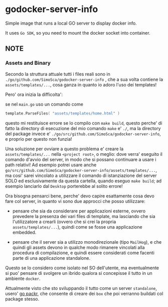 godocker-server-info
====================

Simple image that runs a local GO server to display docker info.

It uses `Go SDK`, so you need to mount the docker socket into container.





NOTE
----

### Assets and Binary


Secondo la struttura attuale tutti i files reali sono in `./go/github.com/SimoSca/godocker-server-info` , che a sua volta contiene la `assets/templates/...`, cosa ganza in quanto io adoro l'uso dei templates!

Pero' ora inizia la difficolta':

se nel `main.go` uso un comando come 

````go
template.ParseFiles( "assets/templates/home.html" )
````

questo mi restituisce errore se lo compilo con `make build`, questo perche' di fatto la directory di esecuzione del mio comando `make` e' `./`, ma la directory del package invece e' `./go/src/github.com/SimoSca/godocker-server-info`, e proprio per questo non funzia!

Una soluzione per ovviare a questo problema e' creare la `assets/templates/...` nella `<project root>`, o meglio: dove verra' eseguito il comando d'avvio del server, in modo che si possano continuare a usare i path relativi!
Ad esempio potrei usare anche `go/src/github.com/SimoSca/godocker-server-info/assets/templates/...`, ma cosi' sarei vincolato a utilizzare il comando di istanziazione del server SOLO ed esclusivamente da questa cartella, quando eseguo `make build`; ad esempio lanciarlo dal `Desktop` porterebbe al solito errore!


Ora bisogna pensarci bene, perche' devo capire esattamente cosa devo fare col server, in quanto vi sono due approcci che posso utilizzare:

- pensare che sia da considerare per applicazioni esterne, ovvero prevedere la presenza dei vari files di template, ma lasciando che sia l'utilizzatore a crearli (ovvero che si crei la propria `assets/templates/...`), quindi come se fosse una applicazione embedded.

- pensare che il server sia a utilizzo monodirezionale (tipo `MailHog`), e che quindi gli assets devono in qualche modo rimanere vincolati alla procedura di compilazione, e quindi essere considerati come facenti parte di una applicazione standalone.


Questo se lo considero come isolato nel SO dell'utente, ma eventualmente si puo' pensare di svolgere un ibrido qualora si concepisse il tutto in un ambiente `docker`.


Attualmente visto che sto sviluppando il tutto come un server `standalone`, usero' [go packr](https://github.com/gobuffalo/packr), che consente di creare dei `box` che poi verranno buildati col package stesso.